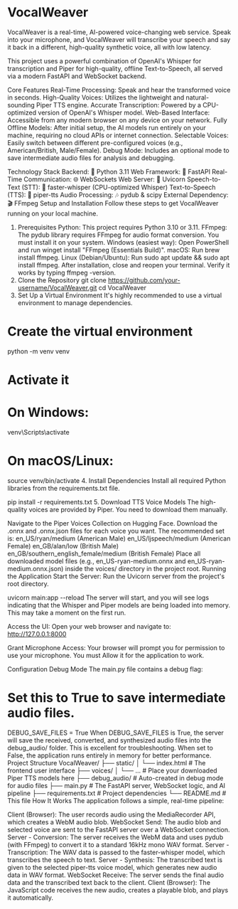 # VocalWeaver
VocalWeaver is a real-time, AI-powered voice-changing web service. Speak into your microphone, and VocalWeaver will transcribe your speech and say it back in a different, high-quality synthetic voice, all with low latency.


This project uses a powerful combination of OpenAI's Whisper for transcription and Piper for high-quality, offline Text-to-Speech, all served via a modern FastAPI and WebSocket backend.

Core Features
Real-Time Processing: Speak and hear the transformed voice in seconds.
High-Quality Voices: Utilizes the lightweight and natural-sounding Piper TTS engine.
Accurate Transcription: Powered by a CPU-optimized version of OpenAI's Whisper model.
Web-Based Interface: Accessible from any modern browser on any device on your network.
Fully Offline Models: After initial setup, the AI models run entirely on your machine, requiring no cloud APIs or internet connection.
Selectable Voices: Easily switch between different pre-configured voices (e.g., American/British, Male/Female).
Debug Mode: Includes an optional mode to save intermediate audio files for analysis and debugging.


Technology Stack
Backend: 🐍 Python 3.11
Web Framework: 🚀 FastAPI
Real-Time Communication: 🌐 WebSockets
Web Server: 🦄 Uvicorn
Speech-to-Text (STT): 🤫 faster-whisper (CPU-optimized Whisper)
Text-to-Speech (TTS): 🎤 piper-tts
Audio Processing: 🎶 pydub & scipy
External Dependency: 🎬 FFmpeg
Setup and Installation
Follow these steps to get VocalWeaver running on your local machine.

1. Prerequisites
Python: This project requires Python 3.10 or 3.11.
FFmpeg: The pydub library requires FFmpeg for audio format conversion. You must install it on your system.
Windows (easiest way): Open PowerShell and run winget install "FFmpeg (Essentials Build)".
macOS: Run brew install ffmpeg.
Linux (Debian/Ubuntu): Run sudo apt update && sudo apt install ffmpeg.
After installation, close and reopen your terminal. Verify it works by typing ffmpeg -version.
2. Clone the Repository
git clone https://github.com/your-username/VocalWeaver.git
cd VocalWeaver
3. Set Up a Virtual Environment
It's highly recommended to use a virtual environment to manage dependencies.

# Create the virtual environment
python -m venv venv

# Activate it
# On Windows:
venv\Scripts\activate
# On macOS/Linux:
source venv/bin/activate
4. Install Dependencies
Install all required Python libraries from the requirements.txt file.

pip install -r requirements.txt
5. Download TTS Voice Models
The high-quality voices are provided by Piper. You need to download them manually.

Navigate to the Piper Voices Collection on Hugging Face.
Download the .onnx and .onnx.json files for each voice you want. The recommended set is:
en_US/ryan/medium (American Male)
en_US/ljspeech/medium (American Female)
en_GB/alan/low (British Male)
en_GB/southern_english_female/medium (British Female)
Place all downloaded model files (e.g., en_US-ryan-medium.onnx and en_US-ryan-medium.onnx.json) inside the voices/ directory in the project root.
Running the Application
Start the Server:
Run the Uvicorn server from the project's root directory.

uvicorn main:app --reload
The server will start, and you will see logs indicating that the Whisper and Piper models are being loaded into memory. This may take a moment on the first run.

Access the UI:
Open your web browser and navigate to:
http://127.0.0.1:8000

Grant Microphone Access:
Your browser will prompt you for permission to use your microphone. You must Allow it for the application to work.

Configuration
Debug Mode
The main.py file contains a debug flag:

# Set this to True to save intermediate audio files.
DEBUG_SAVE_FILES = True
When DEBUG_SAVE_FILES is True, the server will save the received, converted, and synthesized audio files into the debug_audio/ folder. This is excellent for troubleshooting.
When set to False, the application runs entirely in memory for better performance.
Project Structure
VocalWeaver/
├── static/
│   └── index.html          # The frontend user interface
├── voices/
│   └── ...                 # Place your downloaded Piper TTS models here
├── debug_audio/            # Auto-created in debug mode for audio files
├── main.py                 # The FastAPI server, WebSocket logic, and AI pipeline
├── requirements.txt        # Project dependencies
└── README.md               # This file
How It Works
The application follows a simple, real-time pipeline:

Client (Browser): The user records audio using the MediaRecorder API, which creates a WebM audio blob.
WebSocket Send: The audio blob and selected voice are sent to the FastAPI server over a WebSocket connection.
Server - Conversion: The server receives the WebM data and uses pydub (with FFmpeg) to convert it to a standard 16kHz mono WAV format.
Server - Transcription: The WAV data is passed to the faster-whisper model, which transcribes the speech to text.
Server - Synthesis: The transcribed text is given to the selected piper-tts voice model, which generates new audio data in WAV format.
WebSocket Receive: The server sends the final audio data and the transcribed text back to the client.
Client (Browser): The JavaScript code receives the new audio, creates a playable blob, and plays it automatically.